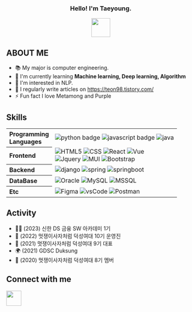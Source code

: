 <div align="center">
  <h3>Hello! I'm Taeyoung.</h3>
  <img src="https://github.com/teon98/teon98/assets/49816869/7a2986b8-e2cd-42e6-a997-9ba85c3fee77" width="50px" />
</div>

## ABOUT ME
- 📚 My major is computer engineering.
- 🌱 I'm currently learning **Machine learning, Deep learning, Algorithm**
- 💖 I'm interested in NLP.
- 📝 I regularly write articles on https://teon98.tistory.com/
- ⚡ Fun fact I love Metamong and Purple
  
## Skills 

<table>
  <tr>
    <th align="left">Programming<br/>Languages</th>
    <td>
      <img alt="python badge" src="https://img.shields.io/badge/-PYTHON-%23F7DF1E?style=flat-square&logo=Python&logoColor=white&color=3776AB"/>
      <img alt="javascript badge" src="https://img.shields.io/badge/-JAVASCRIPT-%23F7DF1E?style=flat-square&logo=JavaScript&logoColor=black" />
      <img alt="java" src="https://img.shields.io/badge/-JAVA-%23F7DF1E?style=flat-square&logo=Java&logoColor=white&color=007396" />
    </td>
  </tr>
  <tr>
    <th align="left">Frontend</th>
    <td>
      <img alt="HTML5" src="https://img.shields.io/badge/-HTML5-%23F7DF1E?style=flat-square&logo=HTML5&logoColor=white&color=E34F26" />
      <img alt="CSS" src="https://img.shields.io/badge/-CSS3-%23F7DF1E?style=flat-square&logo=CSS3&logoColor=white&color=1572B6" />
      <img alt="React" src="https://img.shields.io/badge/-REACT-%23F7DF1E?style=flat-square&logo=React&logoColor=black&color=61DAFB" />
      <img alt="Vue" src="https://img.shields.io/badge/Vue.js-4FC08D?style=flat-square&logo=Vue.js&logoColor=white"/><br/>
      <img alt="Jquery" src="https://img.shields.io/badge/jQuery-0769AD?style=flat-square&logo=jQuery&logoColor=white"/>
      <img alt="MUI" src="https://img.shields.io/badge/-MUI-%23F7DF1E?style=flat-square&logo=mui&logoColor=white&color=007FFF" />
      <img alt="Bootstrap" src="https://img.shields.io/badge/-Bootstrap-%23F7DF1E?style=flat-square&logo=Bootstrap&logoColor=white&color=7952B3" />
    </td>
  </tr>
  <tr>
    <th align="left">Backend</th>
    <td>
      <img alt="django" src="https://img.shields.io/badge/-Django-%23F7DF1E?style=flat-square&logo=Django&logoColor=white&color=092E20" />
      <img alt="spring" src="https://img.shields.io/badge/Spring-6DB33F?style=flat-square&logo=Spring&logoColor=white" />
      <img alt="springboot" src="https://img.shields.io/badge/-SpringBoot-%23F7DF1E?style=flat-square&logo=SpringBoot&logoColor=white&color=6DB33F" />
    </td>
  </tr>
  <tr align="left">
    <th>DataBase</th>
    <td>
      <img alt="Oracle" src="https://img.shields.io/badge/-Oracle-%23F7DF1E?style=flat-square&color=F80000" />
      <img alt="MySQL" src="https://img.shields.io/badge/-MySQL-%23F7DF1E?style=flat-square&logo=MySQL&logoColor=white&color=4479A1" />
      <img alt="MSSQL" src="https://img.shields.io/badge/MSSQL-CC2927?style=flat-square&logo=MSSQL&logoColor=white" />
    </td>
  </tr>
  <tr align="left">
    <th>Etc</th>
    <td>
      <img alt="Figma" src="https://img.shields.io/badge/-Figma-%23F7DF1E?style=flat-square&logo=Figma&logoColor=white&color=F24E1E" />
      <img alt="vsCode" src="https://img.shields.io/badge/Visual Studio-5C2D91?style=flat-square&logo=Visual Studio&logoColor=white"/>
      <img alt="Postman" src="https://img.shields.io/badge/Postman-FF6C37?style=flat-square&logo=Postman&logoColor=white"/>
    </td>
  </tr>
</table>

## Activity 
- 👨‍💻 (2023) 신한 DS 금융 SW 아카데미 1기
- 🦁 (2022) 멋쟁이사자처럼 덕성여대 10기 운영진
- 🦁 (2021) 멋쟁이사자처럼 덕성여대 9기 대표
- 🌍 (2021) GDSC Duksung
- 🦁 (2020) 멋쟁이사자처럼 덕성여대 8기 멤버
 
## Connect with me
<a href="https://www.instagram.com/dev.teon/"><img width="40px" src="https://github.com/teon98/teon98/assets/49816869/3caf0e0c-f895-4f17-9e53-80b19ed69845" /><a>
